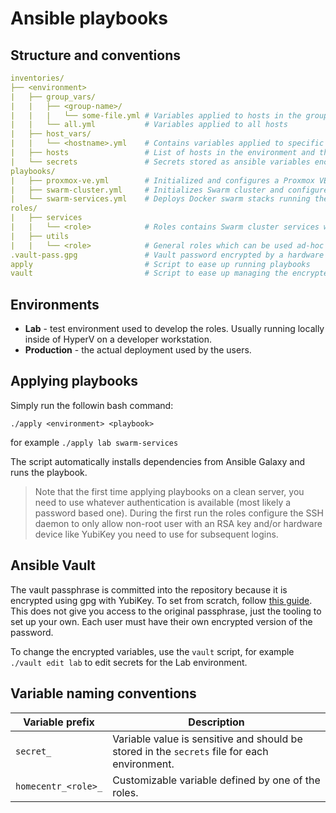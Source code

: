 # Ansible playbooks

## Structure and conventions

```yaml
inventories/
├── <environment>
|   ├── group_vars/
|   |   ├── <group-name>/
|   |   |   └── some-file.yml # Variables applied to hosts in the group
|   |   └── all.yml           # Variables applied to all hosts
|   ├── host_vars/
|   |   └── <hostname>.yml    # Contains variables applied to specific hosts
|   ├── hosts                 # List of hosts in the environment and their mapping to groups/
|   └── secrets               # Secrets stored as ansible variables encrypted by ansible-vault
playbooks/
|   ├── proxmox-ve.yml        # Initialized and configures a Proxmox VE node for hosting VMs
|   ├── swarm-cluster.yml     # Initializes Swarm cluster and configures swarm nodes for hosting services
|   └── swarm-services.yml    # Deploys Docker swarm stacks running the services
roles/
|   ├── services
|   |   └── <role>            # Roles contains Swarm cluster services which present value for the end user
|   ├── utils
|   |   └── <role>            # General roles which can be used ad-hoc
.vault-pass.gpg               # Vault password encrypted by a hardware token
apply                         # Script to ease up running playbooks
vault                         # Script to ease up managing the encrypted secrets
```

## Environments

- **Lab** - test environment used to develop the roles. Usually running locally inside of HyperV on a developer workstation.
- **Production** - the actual deployment used by the users.

## Applying playbooks

Simply run the followin bash command:

```
./apply <environment> <playbook>
```

for example `./apply lab swarm-services`

The script automatically installs dependencies from Ansible Galaxy and runs the playbook.

> Note that the first time applying playbooks on a clean server, you need to use whatever authentication is available (most likely a password based one). During the first run the roles configure the SSH daemon to only allow non-root user with an RSA key and/or hardware device like YubiKey you need to use for subsequent logins.

## Ansible Vault
The vault passphrase is committed into the repository because it is encrypted using gpg with YubiKey. To set from scratch, follow [this guide](https://disjoint.ca/til/2016/12/14/encrypting-the-ansible-vault-passphrase-using-gpg/). This does not give you access to the original passphrase, just the tooling to set up your own. Each user must have their own encrypted version of the password.

To change the encrypted variables, use the `vault` script, for example `./vault edit lab` to edit secrets for the Lab environment.

## Variable naming conventions

| Variable prefix | Description |
|-----------------|-------------------------|
| `secret_` | Variable value is sensitive and should be stored in the `secrets` file for each environment. |
| `homecentr_<role>_` | Customizable variable defined by one of the roles. |